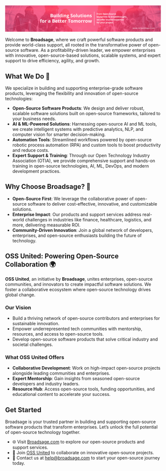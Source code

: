 ![Broadsage Collaboration Image](https://github.com/broadsage/.github/blob/main/profile/banner.png)

Welcome to **Broadsage**, where we craft powerful software products and provide world-class support, all rooted in the transformative power of open-source software. As a profitability-driven leader, we empower enterprises with innovative, open-source-based solutions, scalable systems, and expert support to drive efficiency, agility, and growth.

## What We Do 🚀

We specialize in building and supporting enterprise-grade software products, leveraging the flexibility and innovation of open-source technologies:

- **Open-Source Software Products**: We design and deliver robust, scalable software solutions built on open-source frameworks, tailored to your business needs.
- **AI & ML-Powered Solutions**: Harnessing open-source AI and ML tools, we create intelligent systems with predictive analytics, NLP, and computer vision for smarter decision-making.
- **Automation Tools**: Streamlined workflows powered by open-source robotic process automation (RPA) and custom tools to boost productivity and reduce costs.
- **Expert Support & Training**: Through our Open Technology Industry Association (OTIA), we provide comprehensive support and hands-on training in open-source technologies, AI, ML, DevOps, and modern development practices.

## Why Choose Broadsage? 💼

- **Open-Source First**: We leverage the collaborative power of open-source software to deliver cost-effective, innovative, and customizable solutions.
- **Enterprise Impact**: Our products and support services address real-world challenges in industries like finance, healthcare, logistics, and more, delivering measurable ROI.
- **Community-Driven Innovation**: Join a global network of developers, enterprises, and open-source enthusiasts building the future of technology.

## OSS United: Powering Open-Source Collaboration 🌍

**OSS United**, an initiative by **Broadsage**, unites enterprises, open-source communities, and innovators to create impactful software solutions. We foster a collaborative ecosystem where open-source technology drives global change.

### Our Vision
- Build a thriving network of open-source contributors and enterprises for sustainable innovation.
- Empower underrepresented tech communities with mentorship, resources, and access to open-source tools.
- Develop open-source software products that solve critical industry and societal challenges.

### What OSS United Offers
- **Collaborative Development**: Work on high-impact open-source projects alongside leading communities and enterprises.
- **Expert Mentorship**: Gain insights from seasoned open-source developers and industry leaders.
- **Resource Hub**: Access open-source tools, funding opportunities, and educational content to accelerate your success.

## Get Started
Broadsage is your trusted partner in building and supporting open-source software products that transform enterprises. Let’s unlock the full potential of open-source technology together.

- 🌐 Visit [Broadsage.com](https://broadsage.com) to explore our open-source products and support services.
- 🤝 Join [OSS United](https://ossunited.org) to collaborate on innovative open-source projects.
- 📧 Contact us at [help@broadsage.com](mailto:help@broadsage.com) to start your open-source journey today.
